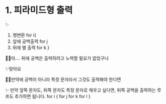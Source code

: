 # 1. 피라미드형 출력

✨
1. 행변환 for i{
2. 앞에 공백출력 for j
3. 뒤에 별 출력 for k
}

🤷‍♀️아.... 뒤에 공백은 출력하려고 노력할 필요가 없었구나

✨맞아요

🤷‍♀️만약에 공백이 아니라 특정 문자라서 그것도 출력해야 한다면

✨
만약 앞쪽 문자도, 뒤쪽 문자도 특정 문자로 채우고 싶다면, 뒤쪽 공백을 출력하는 루프도 추가하면 됩니다.
for i { for j for k for l }
